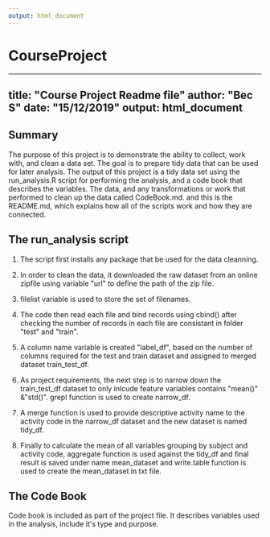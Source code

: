 ```yaml
---
output: html_document
---
```

# CourseProject
---
title: "Course Project Readme file"
author: "Bec S"
date: "15/12/2019"
output: html_document
---


## Summary

The purpose of this project is to demonstrate the ability to collect, work with, and clean a data set. The goal is to prepare tidy data that can be used for later analysis. The output of this project is a tidy data set using the run_analysis.R script for performing the analysis, and a code book that describes the variables. The data, and any transformations or work that performed to clean up the data called CodeBook.md. and this is the README.md, which explains how all of the scripts work and how they are connected.

## The run_analysis script

1. The script first installs any package that be used for the data cleanning. 

2. In order to clean the data, it downloaded the raw dataset from an online zipfile using variable "url" to define the path of the zip file.

3. filelist variable is used to store the set of filenames.

4. The code then read each file and bind records using cbind() after checking the number of records in each file are consistant in folder "test" and "train".

5. A column name variable is created "label_df", based on the number of columns required for the test and train dataset and assigned to merged dataset train_test_df.

6. As project requirements, the next step is to narrow down the train_test_df dataset to only inlcude feature variables contains "mean()" &"std()". grepl function is used to create narrow_df.

7. A merge function is used to provide descriptive activity name to the activity code in the narrow_df dataset and the new dataset is named tidy_df.

8. Finally to calculate the mean of all variables grouping by subject and activity code, aggregate function is used against the tidy_df and final result is saved under name mean_dataset and write.table function is used to create the mean_dataset in txt file.

## The Code Book
Code book is included as part of the project file. It describes variables used in the analysis, include it's type and purpose.
